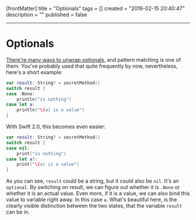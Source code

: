 [frontMatter]
title = "Optionals"
tags = []
created = "2019-02-15 20:40:47"
description = ""
published = false

---

# Optionals

[There\'re many ways to unwrap
optionals,](http://appventure.me/2014/06/13/swift-optionals-made-simple/)
and pattern matching is one of them. You\'ve probably used that quite
frequently by now, nevertheless, here\'s a short example:

``` Swift
var result: String? = secretMethod()
switch result {
case .None:
    println("is nothing")
case let a:
    println("\(a) is a value")
}
```

With Swift 2.0, this becomes even easier:

``` Swift
var result: String? = secretMethod()
switch result {
case nil:
    print("is nothing")
case let a?:
    print("\(a) is a value")
}
```

As you can see, `result` could be a string, but it could also be `nil`.
It\'s an `optional`. By switching on result, we can figure out whether
it is `.None` or whether it is an actual value. Even more, if it is a
value, we can also bind this value to variable right away. In this case
`a`. What\'s beautiful here, is the clearly visible distinction between
the two states, that the variable `result` can be in.
